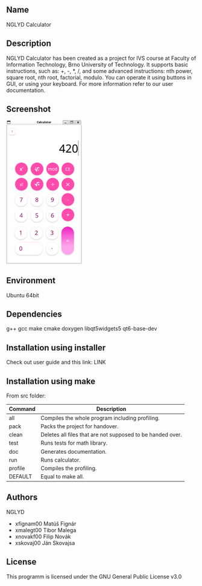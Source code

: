 Name
---------

NGLYD Calculator

Description
---------

NGLYD Calculator has been created as a project for IVS course at Faculty of Information Technology, Brno University of Technology.
It supports basic instructions, such as: +, -, *, /,
            and some advanced instructions: nth power, square root, nth root, factorial, modulo.
You can operate it using buttons in GUI, or using your keyboard.
For more information refer to our user documentation.

Screenshot
---------

<img src="screenshot.png" alt="screenshot" width="200"/>


Environment
---------

Ubuntu 64bit

Dependencies
---------

g++
gcc
make
cmake
doxygen
libqt5widgets5
qt6-base-dev

Installation using installer
---------

Check out user guide and this link: LINK

Installation using make
---------
From src folder:

| Command | Description |
|--------|-------|
| all | Compiles the whole program including profiling. |
| pack | Packs the project for handover. |
| clean | Deletes all files that are not supposed to be handed over. |
| test | Runs tests for math library. |
| doc | Generates documentation. |
| run | Runs calculator. |
| profile | Compiles the profiling. |
| DEFAULT | Equal to make all. |


Authors
------

NGLYD
- xfignam00 Matúš Fignár 
- xmalegt00 Tibor Malega 
- xnovakf00 Filip Novák 
- xskovaj00 Ján Skovajsa 

License
-------

This programm is licensed under the GNU General Public License v3.0
